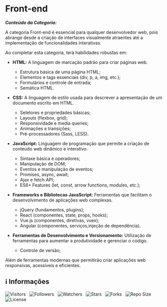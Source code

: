 <!-- Título -->
# Front-end

***Conteúdo da Categoria:***

A categoria Front-end é essencial para qualquer desenvolvedor web, pois abrange desde a criação de interfaces visualmente atraentes até a implementação de funcionalidades interativas.

Ao completar esta categoria, terá habilidades robustas em:

* **HTML:** A linguagem de marcação padrão para criar páginas web.
  * Estrutura básica de uma página HTML;
  * Elementos e tags essenciais (div, p, a, img, etc.);
  * Formulários e controle de entrada;
  * Semática HTML.

* **CSS:** A linguagem de estilo usada para descrever a apresentação de um documento escrito em HTML.
  * Seletores e propriedades básicas;
  * Layouts (flexbox, grid);
  * Responsividade e media queries;
  * Animações e transições;
  * Pré-processadores (Sass, LESS).

* **JavaScript:** Linguagem de programação que permite a criação de conteúdo web dinâmico e interativo.
  * Sintaxe básica e operadores;
  * Manipulação de DOM;
  * Eventos e manipulação de eventos;
  * Promises, async, await;
  * Ajax e fetch API;
  * ES6+ Features (let, const, arrow functions, modules, etc.);

* **Frameworks e Bibliotecas JavaScript:** Ferramentas que facilitam o desenvolvimento de aplicações web complexas.
  * jQuery (fundamentos, plugins);
  * React (componentes, state, props, hooks);
  * Vue.js (componentes, diretivas, vuex);
  * Angular (componentes, serviços,injeção de dependência).

* **Ferramentas de Desenvolvimento e Versionamento:** Utilização de ferramentas para aumentar a produtividade e gerenciar o código.
  * Controle de versão;

Além de ferramentas modernas que permitirão criar aplicações web responsivas, acessíveis e eficientes.

<!-- Informações -->
## &#8505; Informações

![Visitors](https://api.visitorbadge.io/api/visitors?path=Devsgeeknerd%2Fcat-fro-end&label=Visitantes&labelColor=%23700070&labelStyle=none&countColor=%23000fff&style=plastic&color=%23ffffff "Total de Visitantes")
&nbsp;
![Followers](https://img.shields.io/github/followers/Devsgeeknerd?style=p&label=Seguidores&labelColor=800080&color=000fff "Total de Seguidores")
&nbsp;
![Watchers](https://img.shields.io/github/watchers/Devsgeeknerd/cat-fro-end?style=p&label=Observadores&labelColor=800080&color=000fff "Total de Observadores")
&nbsp;
![Stars](https://img.shields.io/github/stars/Devsgeeknerd/cat-fro-end?style=p&label=Estrelas&labelColor=800080&color=000fff "Total de Estrelas")
&nbsp;
![Forks](https://img.shields.io/github/forks/Devsgeeknerd/cat-fro-end?style=p&label=Bifurcações&labelColor=800080&color=000fff "Total de Bifurcações")
&nbsp;
![Repo Size](https://img.shields.io/github/repo-size/Devsgeeknerd/cat-fro-end?style=p&label=Tamanho&labelColor=800080&color=000fff "Tamanho do Repositório")
&nbsp;
![License](https://img.shields.io/github/license/Devsgeeknerd/cat-fro-end?style=p&label=Licença&labelColor=800080&color=000fff "Licença do Repositório")
